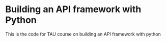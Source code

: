 # Building an API framework with Python

This is the code for TAU course on building an API framework with python
